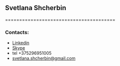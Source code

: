 ## Svetlana Shcherbin
=======================================
### Contacts:
* [Linkedin](www.linkedin.com/in/svetlana-shcherbin-3b765a1a7)
* [Skype](https://join.skype.com/invite/eHMotQ19Pfxu)
* tel +375296951005
* svetlana.shcherbin@gmail.com
